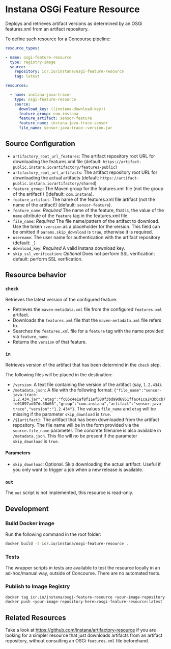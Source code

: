 # Instana OSGi Feature Resource

Deploys and retrieves artifact versions as determined by an OSGi features.xml from an artifact repository.

To define such resource for a Concourse pipeline:

``` yaml
resource_types:

- name: osgi-feature-resource
  type: registry-image
  source:
    repository: icr.io/instana/osgi-feature-resource
    tag: latest

resources:

  - name: instana-java-tracer
    type: osgi-feature-resource
    source:
      download_key: ((instana-download-key))
      feature_group: com.instana
      feature_artifact: sensor-feature
      feature_name: instana-java-trace-sensor
      file_name: sensor-java-trace-:version.jar
```

## Source Configuration

* `artifactory_root_url_features`: The artifact repository root URL for downloading the features.xml file (default: `https://artifact-public.instana.io/artifactory/features-public`)
* `artifactory_root_url_artifacts`: The artifact repository root URL for downloading the actual artifacts (default: `https://artifact-public.instana.io/artifactory/shared`)
* `feature_group`: The Maven group for the features.xml file (not the group of the artifact!) ()default: `com.instana`).
* `feature_artifact`: The name of the features.xml file artifact (not the name of the artifact!) (default: `sensor-feature`).
* `feature_name`: *Required* The name of the feature, that is, the value of the `name` attribute of the `feature` tag in the features.xml file.
* `file_name`: *Required* The file name/pattern of the artifact to download. Use the token `:version` as a placeholder for the version. This field can be omitted if `params.skip_download` is `true`, otherwise it is required.
* `username`: The user name for authentication with the artifact repository (default: `_`)
* `download_key`: *Required* A valid Instana download key.
* `skip_ssl_verification`: *Optional* Does not perform SSL verification; default: perform SSL verification.

## Resource behavior

### `check`

Retrieves the latest version of the configured feature.

* Retrieves the `maven-metadata.xml` file from the configured `features.xml` artifact.
* Downloads the `features.xml` file that the `maven-metadata.xml` file refers to.
* Searches the `features.xml` file for a `feature` tag with the name provided via `feature_name`.
* Returns the `version` of that feature.

### `in`

Retrieves version of the artifact that has been determind in the `check` step.

The following files will be placed in the destination:

* `/version`: A text file containing the version of the artifact (say, `1.2.434`).
* `/metadata.json`: A file with the following format: `{"file_name":"sensor-java-trace-1.2.434.jar","etag":"fc65c4e1af8f11ef500f3bd99d6951ffac41ca243b6cb7fe01897ad07dc38d65","group":"com.instana","artifact":"sensor-java-trace","version":"1.2.434"}`. The values `file_name` and `etag` will be missing if the parameter `skip_download` is `true`.
* `/${artifact}`: The artifact that has been downloaded from the artifact repository. The file name will be in the form provided via the `source.file_name` parameter. The concrete filename is also available in `/metadata.json`. This file will no be present if the parameter `skip_download` is `true`.

#### Parameters

* `skip_download`: Optional. Skip downloading the actual artifact. Useful if you only want to trigger a job when a new release is available.

### `out`

The `out` script is not implemented, this resource is read-only.

## Development

### Build Docker image

Run the following command in the root folder:

```sh
docker build -t icr.io/instana/osgi-feature-resource .
```

### Tests

The wrapper scripts in tests are available to test the resource locally in an ad-hoc/manual way, outside of Concourse. There are no automated tests.

### Publish to Image Registry

```sh
docker tag icr.io/instana/osgi-feature-resource <your-image-repository-here>/osgi-feature-resource:latest
docker push <your-image-repository-here>/osgi-feature-resource:latest
```

## Related Resources

Take a look at https://github.com/instana/artifactory-resource if you are looking for a simpler resource that just downloads artifacts from an artifact repository, without consulting an OSGi `features.xml` file beforehand.

